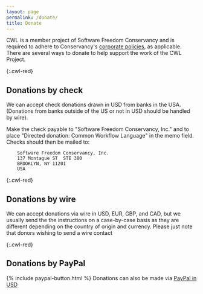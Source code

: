 ```yaml
---
layout: page
permalink: /donate/
title: Donate  
---
```

CWL is a member project of Software Freedom Conservancy and is required to adhere to Conservancy's [corporate policies](https://sfconservancy.org/projects/policies/), as applicable. There are several ways to donate to help support the work of the CWL Project.  

{:.cwl-red}
## Donations by check

We can accept check donations drawn in USD
from banks in the USA. (Donations from banks outside of the US or not in
USD should be handled by wire).

Make the check payable to "Software Freedom
Conservancy, Inc." and to place "Directed donation: Common Workflow
Language" in the memo field.  Checks should then be mailed to:

        Software Freedom Conservancy, Inc.
        137 Montague ST  STE 380
        BROOKLYN, NY 11201
        USA

{:.cwl-red}
## Donations by wire

We can accept donations via wire in USD, EUR, GBP, and CAD, but we
usually send the the instructions on a case-by-case basis as they are
different depending on the country of origin and currency.  Please just
note that donors wishing to send a wire contact

{:.cwl-red}
## Donations by PayPal

{% include paypal-button.html %}
Donations can also be made via [PayPal in USD](https://www.paypal.com/cgi-bin/webscr?cmd=_s-xclick&hosted_button_id=Z55VS5LBBSZTJ)
